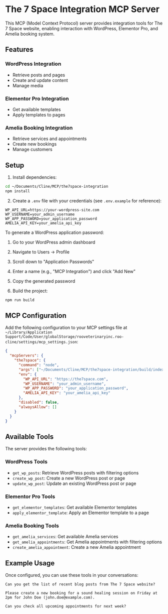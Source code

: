 # The 7 Space Integration MCP Server

This MCP (Model Context Protocol) server provides integration tools for The 7 Space website, enabling interaction with WordPress, Elementor Pro, and Amelia booking system.

## Features

### WordPress Integration

- Retrieve posts and pages
- Create and update content
- Manage media

### Elementor Pro Integration

- Get available templates
- Apply templates to pages

### Amelia Booking Integration

- Retrieve services and appointments
- Create new bookings
- Manage customers

## Setup

1. Install dependencies:

```bash
cd ~/Documents/Cline/MCP/the7space-integration
npm install
```

2. Create a `.env` file with your credentials (see `.env.example` for reference):

```
WP_API_URL=https://your-wordpress-site.com
WP_USERNAME=your_admin_username
WP_APP_PASSWORD=your_application_password
AMELIA_API_KEY=your_amelia_api_key
```

To generate a WordPress application password:

1. Go to your WordPress admin dashboard
2. Navigate to Users → Profile
3. Scroll down to "Application Passwords"
4. Enter a name (e.g., "MCP Integration") and click "Add New"
5. Copy the generated password

3. Build the project:

```bash
npm run build
```

## MCP Configuration

Add the following configuration to your MCP settings file at `~/Library/Application Support/Code/User/globalStorage/rooveterinaryinc.roo-cline/settings/mcp_settings.json`:

```json
{
  "mcpServers": {
    "the7space": {
      "command": "node",
      "args": ["~/Documents/Cline/MCP/the7space-integration/build/index.js"],
      "env": {
        "WP_API_URL": "https://the7space.com",
        "WP_USERNAME": "your_admin_username",
        "WP_APP_PASSWORD": "your_application_password",
        "AMELIA_API_KEY": "your_amelia_api_key"
      },
      "disabled": false,
      "alwaysAllow": []
    }
  }
}
```

## Available Tools

The server provides the following tools:

### WordPress Tools

- `get_wp_posts`: Retrieve WordPress posts with filtering options
- `create_wp_post`: Create a new WordPress post or page
- `update_wp_post`: Update an existing WordPress post or page

### Elementor Pro Tools

- `get_elementor_templates`: Get available Elementor templates
- `apply_elementor_template`: Apply an Elementor template to a page

### Amelia Booking Tools

- `get_amelia_services`: Get available Amelia services
- `get_amelia_appointments`: Get Amelia appointments with filtering options
- `create_amelia_appointment`: Create a new Amelia appointment

## Example Usage

Once configured, you can use these tools in your conversations:

```
Can you get the list of recent blog posts from The 7 Space website?
```

```
Please create a new booking for a sound healing session on Friday at 2pm for John Doe (john.doe@example.com).
```

```
Can you check all upcoming appointments for next week?
